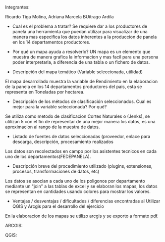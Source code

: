 Integrantes: 

Ricardo Tiga Molina, Adriana Marcela BUitrago Ardila 


- Cual es el problema a tratar?
Se requiere dar a los productores de panela una herramienta que puedan utilizar para visualizar de una manera mas especifica los datos inherentes a la produccion de panela en los 14 departamentos productores.

- Por qué un mapa ayuda a resolverlo?
UN mapa es un elemento que muestra de manera grafica la informacion y mas facil para una persona poder interpretarla, a diferencia de una tabla o un fichero de datos.


- Descripción del mapa temático (Variable seleccionada, utilidad)

El mapa desarrollado muestra la variable de Rendimiento en la elaboracion de la panela en los 14 departamentos productores del pais, esta se representa en Toneladas por hectarea.

- Descripción de los métodos de clasificación seleccionados. Cual es mejor para la variable seleccionada? Por qué?

Se utiliza como metodo de clasificacion Cortes Naturales o (Jenks), se utilizan 5 con el fin de representar de una mejor manera los datos, es una aproximacion al rango de la muestra de datos.


- Listado de fuentes de datos seleccionadas (proveedor, enlace para descarga, descripción, procesamiento realizados

Los datos son recolectados en campo por los asistentes tecnicos en cada uno de los departamentos(FEDEPANELA).

- Descripción breve del procedimiento utilizado (plugins, extensiones, procesos, transformaciones de datos, etc)

Los datos se asocian a cada uno de los poligonos por departamento mediante un "join" a las tablas de excel y se elaboran los mapas, los datos se representan en cantidades usando colores para mostrar los valores.

- Ventajas / desventajas / dificultades / diferencias encontradas al Utilizar QGIS y Arcgis para el desarrollo del ejercicio 

En la elaboracion de los mapas se utilizo arcgis y se exporto a formato pdf.

ARCGIS:

QGIS:



